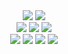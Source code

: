 <div align="center">
  <img src="https://github-readme-stats-eight-weld-87.vercel.app/api?username=zbee&cache_seconds=86400&custom_title=GitHub%20Stats&count_private=true&show_icons=true&line_height=24&hide_border=true&bg_color=24273a&text_color=cad3f5&icon_color=c6a0f6&title_color=b7bdf8" />
  <img src="https://github-readme-stats-eight-weld-87.vercel.app/api/top-langs/?username=zbee&cache_seconds=86400&layout=compact&langs_count=8&hide_border=true&card_width=275&hide=hack,procfile,cmake&size_weight=0.6&count_weight=0.4&bg_color=24273a&text_color=cad3f5&icon_color=c6a0f6&title_color=b7bdf8" />
</div>

<div align="center">
  <img src="https://img.shields.io/badge/ide-IntelliJ-informational?style=for-the-badge&logo=intellij-idea&logoColor=c6a0f6&color=b7bdf8&labelColor=24273a&cacheSeconds=604800" />
  <img src="https://img.shields.io/badge/cloud-Heroku-informational?style=for-the-badge&logo=heroku&logoColor=c6a0f6&color=b7bdf8&labelColor=24273a&cacheSeconds=604800" />
  <img src="https://img.shields.io/badge/cloud-AWS-informational?style=for-the-badge&logo=amazonecs&logoColor=c6a0f6&color=b7bdf8&labelColor=24273a&cacheSeconds=604800" />
</div>

<div align="center">
  <img src="https://img.shields.io/badge/lang-c%23-informational?style=for-the-badge&logo=.net&logoColor=c6a0f6&color=b7bdf8&labelColor=24273a&cacheSeconds=604800" />
  <img src="https://img.shields.io/badge/lang-python-informational?style=for-the-badge&logo=python&logoColor=c6a0f6&color=b7bdf8&labelColor=24273a&cacheSeconds=604800" />
  <img src="https://img.shields.io/badge/lang-c%2B%2B-informational?style=for-the-badge&logo=cplusplus&logoColor=c6a0f6&color=b7bdf8&labelColor=24273a&cacheSeconds=604800" />
  <img src="https://img.shields.io/badge/lang-php-informational?style=for-the-badge&logo=php&logoColor=c6a0f6&color=b7bdf8&labelColor=24273a&cacheSeconds=604800" />
</div>

<!-- See https://github.com/zbee/img-proxy for modifying these dynamic images -->
<!--
<div align="center">
    <img src="https://images.zbee.codes/gh-overall-stats" />
    <img src="https://images.zbee.codes/gh-language-stats" />
</div>

<div align="center">
    <img src="https://images.zbee.codes/gh-badge-intellij" />
    <img src="https://images.zbee.codes/gh-badge-heroku" />
    <img src="https://images.zbee.codes/gh-badge-aws" />
</div>

<div align="center">
    <img src="https://images.zbee.codes/gh-badge-csharp" />
    <img src="https://images.zbee.codes/gh-badge-python" />
    <img src="https://images.zbee.codes/gh-badge-cpp" />
    <img src="https://images.zbee.codes/gh-badge-php" />
</div>
 -->
